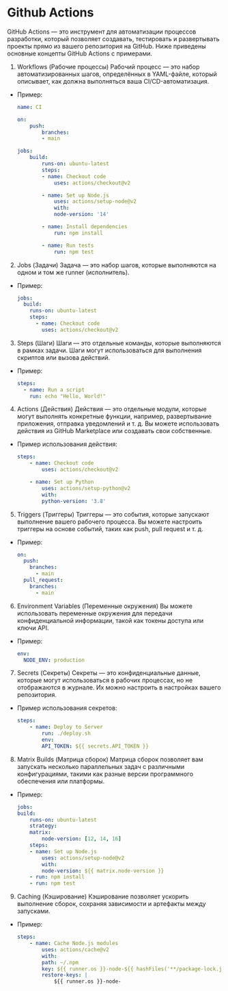 # Github Actions

GitHub Actions — это инструмент для автоматизации процессов разработки, который позволяет создавать, тестировать и развертывать проекты прямо из вашего репозитория на GitHub. Ниже приведены основные концепты GitHub Actions с примерами.

1. Workflows (Рабочие процессы)
   Рабочий процесс — это набор автоматизированных шагов, определённых в YAML-файле, который описывает, как должна выполняться ваша CI/CD-автоматизация.

- Пример:

  ```yaml
  name: CI

  on:
      push:
          branches:
          - main

  jobs:
      build:
          runs-on: ubuntu-latest
          steps:
          - name: Checkout code
              uses: actions/checkout@v2

          - name: Set up Node.js
              uses: actions/setup-node@v2
              with:
              node-version: '14'

          - name: Install dependencies
              run: npm install

          - name: Run tests
              run: npm test
  ```

2. Jobs (Задачи)
   Задача — это набор шагов, которые выполняются на одном и том же runner (исполнитель).

- Пример:

  ```yaml
  jobs:
    build:
      runs-on: ubuntu-latest
      steps:
        - name: Checkout code
          uses: actions/checkout@v2
  ```

3. Steps (Шаги)
   Шаги — это отдельные команды, которые выполняются в рамках задачи. Шаги могут использоваться для выполнения скриптов или вызова действий.

- Пример:

  ```yaml
  steps:
    - name: Run a script
      run: echo "Hello, World!"
  ```

4. Actions (Действия)
   Действия — это отдельные модули, которые могут выполнять конкретные функции, например, развертывание приложения, отправка уведомлений и т. д. Вы можете использовать действия из GitHub Marketplace или создавать свои собственные.

- Пример использования действия:

  ```yaml
  steps:
      - name: Checkout code
          uses: actions/checkout@v2

      - name: Set up Python
          uses: actions/setup-python@v2
          with:
          python-version: '3.8'

  ```

5. Triggers (Триггеры)
   Триггеры — это события, которые запускают выполнение вашего рабочего процесса. Вы можете настроить триггеры на основе событий, таких как push, pull request и т. д.

- Пример:
  ```yaml
  on:
    push:
      branches:
        - main
    pull_request:
      branches:
        - main
  ```

6. Environment Variables (Переменные окружения)
   Вы можете использовать переменные окружения для передачи конфиденциальной информации, такой как токены доступа или ключи API.

- Пример:
  ```yaml
  env:
    NODE_ENV: production
  ```

7. Secrets (Секреты)
   Секреты — это конфиденциальные данные, которые могут использоваться в рабочих процессах, но не отображаются в журнале. Их можно настроить в настройках вашего репозитория.

- Пример использования секретов:

  ```yaml
  steps:
      - name: Deploy to Server
          run: ./deploy.sh
          env:
          API_TOKEN: ${{ secrets.API_TOKEN }}

  ```

8. Matrix Builds (Матрица сборок)
   Матрица сборок позволяет вам запускать несколько параллельных задач с различными конфигурациями, такими как разные версии программного обеспечения или платформы.

- Пример:
  ```yaml
  jobs:
  build:
      runs-on: ubuntu-latest
      strategy:
      matrix:
          node-version: [12, 14, 16]
      steps:
      - name: Set up Node.js
          uses: actions/setup-node@v2
          with:
          node-version: ${{ matrix.node-version }}
      - run: npm install
      - run: npm test
  ```

9. Caching (Кэширование)
   Кэширование позволяет ускорить выполнение сборок, сохраняя зависимости и артефакты между запусками.

- Пример:

  ```yaml
  steps:
      - name: Cache Node.js modules
          uses: actions/cache@v2
          with:
          path: ~/.npm
          key: ${{ runner.os }}-node-${{ hashFiles('**/package-lock.json') }}
          restore-keys: |
              ${{ runner.os }}-node-
  ```
